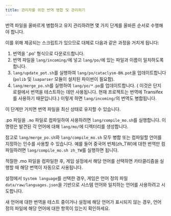 ```yaml
---
title: 관리자를 위한 번역 병합 및 관리하기
---
```


번역 파일을 올바르게 병합하고 유지 관리하려면 몇 가지 단계를 올바른 순서로 수행해야 합니다.

이를 위해 제공되는 스크립트가 있으므로 대체로 다음과 같은 과정을 거치게 됩니다:

1. 번역을 '.po' 형식으로 다운로드합니다.
2. 번역 파일을 `lang/incoming/`에 넣고 `lang/po/`에 있는 파일과 이름이 일치하도록 합니다.
3. `lang/update_pot.sh`를 실행하여 `lang/po/cataclysm-BN.pot`을 업데이트합니다(`polib` 및 `luaparser` 모듈이 설치된 파이썬이 필요함).
4. `lang/merge_po.sh`를 실행하여 `lang/po/*.po`를 업데이트합니다. ( 이것은 단지 로컬에서 번역을 테스트하는 데만 사용됩니다. 현재 프로젝트는 번역에 Transifex를 사용하기 때문입니다.) 이렇게 하면 `lang/incoming/`의 번역도 병합됩니다.

이 단계만 거치면 번역 파일을 최신 상태로 유지할 수 있습니다.

.po 파일을 `.mo` 파일로 컴파일하여 사용하려면 `lang/compile_mo.sh`를 실행합니다. 이 명령은 발견된 각 언어에 대해 `lang/mo/`에 디렉터리를 생성합니다.

참고로 `lang/merge_po.sh`와 `lang/compile_mo.sh` 모두 병합 또는 컴파일할 언어를 지정하는 인수를 사용할 수 있습니다. 예를 들어 중국어 번체(zh_TW)에 대한 번역만 컴파일하려면 `lang/compile_mo.sh zh_TW`를 실행하면 됩니다.

적절한 .mo 파일을 컴파일한 후, 게임 설정에서 해당 언어를 선택하면 카타클리즘을 실행할 때 해당 번역이 자동으로 사용됩니다.

설정에서 `System language`를 선택한 경우, 게임은 언어 정의 파일 `data/raw/languages.json`을 기반으로 시스템 언어와 일치하는 언어를 사용하려고 시도합니다.

새 언어에 대한 번역을 테스트 중이거나 설정에 해당 언어가 표시되지 않는 경우, 언어 정의 파일에 해당 언어에 대한 항목이 있는지 확인하세요.